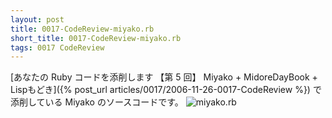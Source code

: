```yaml
---
layout: post
title: 0017-CodeReview-miyako.rb
short_title: 0017-CodeReview-miyako.rb
tags: 0017 CodeReview
---
```



[あなたの Ruby コードを添削します 【第 5 回】 Miyako + MidoreDayBook + Lispもどき]({% post_url articles/0017/2006-11-26-0017-CodeReview %}) で添削している Miyako のソースコードです。
![miyako.rb]({{site.baseurl}}/images/0017-CodeReview-miyako.rb/miyako.rb)


